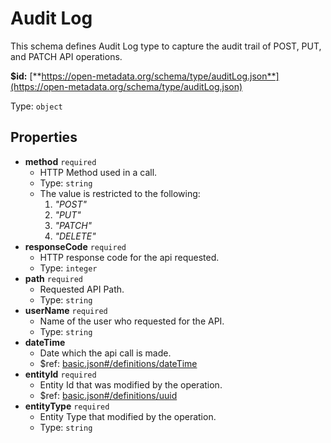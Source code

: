 # Audit Log

This schema defines Audit Log type to capture the audit trail of POST, PUT, and PATCH API operations.

**$id:** [**https://open-metadata.org/schema/type/auditLog.json**](https://open-metadata.org/schema/type/auditLog.json)

Type: `object`

## Properties

* **method** `required`
  * HTTP Method used in a call.
  * Type: `string`
  * The value is restricted to the following: 
    1. _"POST"_
    2. _"PUT"_
    3. _"PATCH"_
    4. _"DELETE"_
* **responseCode** `required`
  * HTTP response code for the api requested.
  * Type: `integer`
* **path** `required`
  * Requested API Path.
  * Type: `string`
* **userName** `required`
  * Name of the user who requested for the API.
  * Type: `string`
* **dateTime**
  * Date which the api call is made.
  * $ref: [basic.json\#/definitions/dateTime](basic.md#types-definitions-in-this-schema)
* **entityId** `required`
  * Entity Id that was modified by the operation.
  * $ref: [basic.json\#/definitions/uuid](basic.md#types-definitions-in-this-schema)
* **entityType** `required`
  * Entity Type that modified by the operation.
  * Type: `string`

